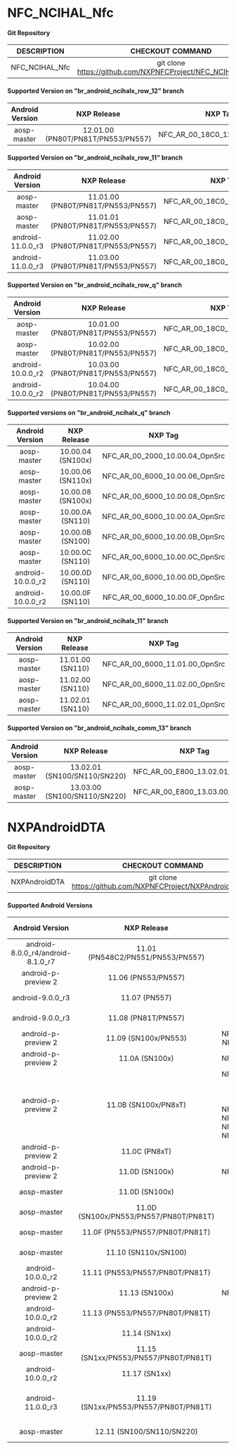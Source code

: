 # NFC_NCIHAL_Nfc

#### Git Repository

| DESCRIPTION        | CHECKOUT COMMAND          |
| :-------------: |:-------------:|
| NFC_NCIHAL_Nfc    |  git clone https://github.com/NXPNFCProject/NFC_NCIHAL_Nfc.git |

#### Supported Version on "br_android_ncihalx_row_12" branch
| Android Version        | NXP Release          | NXP Tag  |
| :-------------: |:---------------------:| :-----:|
| aosp-master                |  12.01.00 (PN80T/PN81T/PN553/PN557) |  NFC_AR_00_18C0_12.01.00_OpnSrc  |







#### Supported Version on "br_android_ncihalx_row_11" branch
| Android Version        | NXP Release          | NXP Tag  |
| :-------------: |:---------------------:| :-----:|
| aosp-master                |  11.01.00 (PN80T/PN81T/PN553/PN557) |  NFC_AR_00_18C0_11.01.00_OpnSrc  |
| aosp-master              |  11.01.01 (PN80T/PN81T/PN553/PN557) |  NFC_AR_00_18C0_11.01.01_OpnSrc |
| android-11.0.0_r3              |  11.02.00 (PN80T/PN81T/PN553/PN557) |  NFC_AR_00_18C0_11.02.00_OpnSrc |
| android-11.0.0_r3              |  11.03.00 (PN80T/PN81T/PN553/PN557) |  NFC_AR_00_18C0_11.03.00_OpnSrc |









#### Supported Version on "br_android_ncihalx_row_q" branch
| Android Version        | NXP Release          | NXP Tag  |
| :-------------: |:---------------------:| :-----:|
| aosp-master                |  10.01.00 (PN80T/PN81T/PN553/PN557) |  NFC_AR_00_18C0_10.01.00_OpnSrc  |
| aosp-master              |  10.02.00 (PN80T/PN81T/PN553/PN557) |  NFC_AR_00_18C0_10.02.00_OpnSrc |
| android-10.0.0_r2              |  10.03.00 (PN80T/PN81T/PN553/PN557) |  NFC_AR_00_18C0_10.03.00_OpnSrc |
| android-10.0.0_r2              |  10.04.00 (PN80T/PN81T/PN553/PN557) |  NFC_AR_00_18C0_10.04.00_OpnSrc |

#### Supported versions on "br_android_ncihalx_q" branch

| Android Version        | NXP Release          | NXP Tag  |
| :-------------: |:---------------------:| :-----:|
| aosp-master                |  10.00.04 (SN100x) |  NFC_AR_00_2000_10.00.04_OpnSrc  |
| aosp-master                |  10.00.06 (SN110x) |  NFC_AR_00_6000_10.00.06_OpnSrc  |
| aosp-master              |  10.00.08 (SN100x) |  NFC_AR_00_6000_10.00.08_OpnSrc |
| aosp-master              |  10.00.0A (SN110) |  NFC_AR_00_6000_10.00.0A_OpnSrc |
| aosp-master              |  10.00.0B (SN100) |  NFC_AR_00_6000_10.00.0B_OpnSrc |
| aosp-master              |  10.00.0C (SN110) |  NFC_AR_00_6000_10.00.0C_OpnSrc |
| android-10.0.0_r2              |  10.00.0D (SN110) |  NFC_AR_00_6000_10.00.0D_OpnSrc |
| android-10.0.0_r2              |  10.00.0F (SN110) |  NFC_AR_00_6000_10.00.0F_OpnSrc || android-10.0.0_r2              |  10.00.0F (SN110) |  NFC_AR_00_6000_10.00.0F_OpnSrc |

#### Supported Version on "br_android_ncihalx_11" branch
| Android Version        | NXP Release          | NXP Tag  |
| :-------------: |:---------------------:| :-----:|
| aosp-master           |  11.01.00 (SN110) |  NFC_AR_00_6000_11.01.00_OpnSrc |
| aosp-master              |  11.02.00 (SN110) |  NFC_AR_00_6000_11.02.00_OpnSrc |
| aosp-master              |  11.02.01 (SN110) |  NFC_AR_00_6000_11.02.01_OpnSrc |

#### Supported Version on "br_android_ncihalx_comm_13" branch
| Android Version        | NXP Release          | NXP Tag  |
| :-------------: |:---------------------:| :-----:|
| aosp-master            |  13.02.01 (SN100/SN110/SN220) |  NFC_AR_00_E800_13.02.01_OpnSrc |
| aosp-master              |  13.03.00 (SN100/SN110/SN220) |  NFC_AR_00_E800_13.03.00_OpnSrc || AOSP-MASTER              |  13.03.00 (SN100/SN110/SN220) |  NFC_AR_00_E800_13.03.00_OpnSrc |










# NXPAndroidDTA


#### Git Repository

| DESCRIPTION        | CHECKOUT COMMAND          |
| :-------------: |:-------------:|
| NXPAndroidDTA    |  git clone https://github.com/NXPNFCProject/NXPAndroidDTA.git |

#### Supported Android Versions

| Android Version        | NXP Release          | NXP Tag  | DTA Version |
| :-------------: |:-------------:| :-----:| :------:|
| android-8.0.0_r4/android-8.1.0_r7              |  11.01 (PN548C2/PN551/PN553/PN557) |  NFC_NCIHALx_AR00C0.8.4.0_OpnSrc | DTA 11.01 |
| android-p-preview 2               |  11.06 (PN553/PN557) |  NFC_NCIHALx_AR00C0.9.0.D_OpnSrc | DTA 11.06 |
| android-9.0.0_r3              |  11.07 (PN557) |  NFC_NCIHALx_AR0800.9.1.0_OpnSrc | DTA 11.07 |
| android-9.0.0_r3              |  11.08 (PN81T/PN557) |  NFC_NCIHALx_AR1800.9.2.0_OpnSrc | DTA 11.08 |
| android-p-preview 2               |  11.09 (SN100x/PN553) |  NFC_NCIHALx_AR2000.09.00.0C_OpnSrc NFC_NCIHALx_AR2000.09.00.0F_OpnSrc | DTA 11.09 |
| android-p-preview 2               |  11.0A (SN100x) |  NFC_NCIHALx_AR2000.09.00.11_OpnSrc | DTA 11.0A |
| android-p-preview 2               |  11.0B (SN100x/PN8xT) | NFC_NCIHALx_AR2000.09.00.13_OpnSrc NFC_NCIHALx_AR0040.9.3.0_OpnSrc  NFC_NCIHALx_AR00C0.9.4.0_OpnSrc NFC_NCIHALx_AR1800.9.5.0_OpnSrc  NFC_NCIHALx_AR2000.09.00.15_OpnSrc  NFC_NCIHALx_AR2000.09.00.16_OpnSrc NFC_NCIHALx_AR2000.09.00.17_OpnSrc NFC_NCIHALx_AR2000.09.00.18_OpnSrc | DTA 11.0B |
| android-p-preview 2               |  11.0C (PN8xT) | NFC_NCIHALx_AR18C0.9.6.0_OpnSrc | DTA 11.0C |
| android-p-preview 2               |  11.0D (SN100x) | NFC_NCIHALx_AR2000.09.00.19_OpnSrc | DTA 11.0D |
| aosp-master                       |  11.0D (SN100x) | NFC_AR_00_2000_10.00.04_OpnSrc | DTA 11.0D |
| aosp-master                       | 11.0D (SN100x/PN553/PN557/PN80T/PN81T) | NFC_AR_00_6000_10.00.06_OpnSrc NFC_AR_00_18C0_10.01.00_OpnSrc | DTA 11.0D |
| aosp-master                       | 11.0F (PN553/PN557/PN80T/PN81T) | NFC_AR_00_18C0_10.02.00_OpnSrc | DTA 11.0F |
| aosp-master                       | 11.10 (SN110x/SN100) | NFC_AR_00_6000_10.00.0A_OpnSrc NFC_AR_00_6000_10.00.0B_OpnSrc | DTA 11.10 |
| android-10.0.0_r2                       | 11.11 (PN553/PN557/PN80T/PN81T) | NFC_AR_00_18C0_10.03.00_OpnSrc | DTA 11.11 |
| android-p-preview 2               |  11.13 (SN100x) | NFC_NCIHALx_AR2000.09.00.1B_OpnSrc | DTA 11.13 |
| android-10.0.0_r2                       | 11.13 (PN553/PN557/PN80T/PN81T) | NFC_AR_00_18C0_10.04.00_OpnSrc | DTA 11.13 |
| android-10.0.0_r2                       | 11.14 (SN1xx) | NFC_AR_00_6000_10.00.14_OpnSrc NFC_AR_00_6000_10.00.15_OpnSrc | DTA 11.14 |
| aosp-master                     | 11.15 (SN1xx/PN553/PN557/PN80T/PN81T) | NFC_AR_00_6000_11.02.00_OpnSrc NFC_AR_00_18C0_11.01.01_OpnSrc | DTA 11.15 |
| android-10.0.0_r2                       | 11.17 (SN1xx) | NFC_AR_00_6000_10.00.17_OpnSrc | DTA 11.17 |
| android-11.0.0_r3                       | 11.19 (SN1xx/PN553/PN557/PN80T/PN81T) | NFC_AR_00_18C0_11.02.00_OpnSrc NFC_AR_00_18C0_11.03.00_OpnSrc NFC_AR_00_6000_11.51.01_OpnSrc NFC_AR_00_6000_11.57.00_OpnSrc | DTA 11.19 |
| aosp-master | 12.11 (SN100/SN110/SN220) | NFC_AR_00_E000_12.02.01_OpnSrc | DTA 12.11 |






